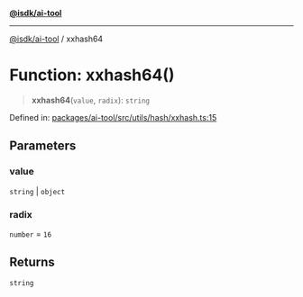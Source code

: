 [**@isdk/ai-tool**](../README.md)

***

[@isdk/ai-tool](../globals.md) / xxhash64

# Function: xxhash64()

> **xxhash64**(`value`, `radix`): `string`

Defined in: [packages/ai-tool/src/utils/hash/xxhash.ts:15](https://github.com/isdk/ai-tool.js/blob/83a1524a1644365964efc043a7a7991d8fd46b49/src/utils/hash/xxhash.ts#L15)

## Parameters

### value

`string` | `object`

### radix

`number` = `16`

## Returns

`string`
